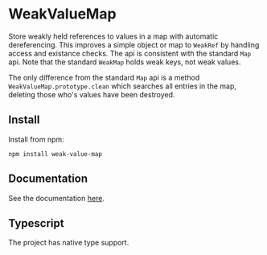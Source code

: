 [main-docs]: https://jhunterkohler.github.io/weak-value-map/ "Main documentation"

# WeakValueMap

Store weakly held references to values in a map with automatic dereferencing.
This improves a simple object or map to `WeakRef` by handling access and
existance checks. The api is consistent with the standard `Map` api. Note
that the standard `WeakMap` holds weak keys, not weak values.

The only difference from the standard `Map` api is a method
`WeakValueMap.prototype.clean` which searches all entries in the map, deleting
those who's values have been destroyed.

## Install

Install from npm:

`npm install weak-value-map`

## Documentation

See the documentation [here][main-docs].

## Typescript

The project has native type support.
